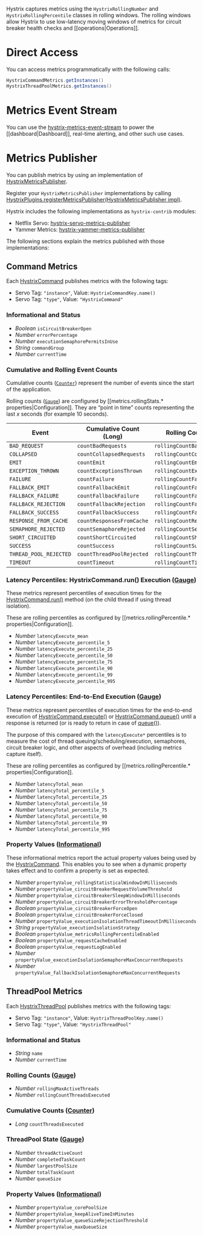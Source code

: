Hystrix captures metrics using the `HystrixRollingNumber` and `HystrixRollingPercentile` classes in rolling windows. The rolling windows allow Hystrix to use low-latency moving windows of metrics for circuit breaker health checks and [[operations|Operations]].

# Direct Access

You can access metrics programmatically with the following calls:

```java
HystrixCommandMetrics.getInstances()
HystrixThreadPoolMetrics.getInstances()
```

# Metrics Event Stream

You can use the [hystrix-metrics-event-stream](../tree/master/hystrix-contrib/hystrix-metrics-event-stream) to power the [[dashboard|Dashboard]], real-time alerting, and other such use cases.

# Metrics Publisher

You can publish metrics by using an implementation of [HystrixMetricsPublisher](http://netflix.github.com/Hystrix/javadoc/index.html?com/netflix/hystrix/strategy/metrics/HystrixMetricsPublisher.html).

Register your `HystrixMetricsPublisher` implementations by calling [HystrixPlugins.registerMetricsPublisher(HystrixMetricsPublisher impl)](http://netflix.github.com/Hystrix/javadoc/index.html?com/netflix/hystrix/strategy/HystrixPlugins.html#registerMetricsPublisher\(com.netflix.hystrix.strategy.metrics.HystrixMetricsPublisher\)).

Hystrix includes the following implementations as `hystrix-contrib` modules:
- Netflix Servo: [hystrix-servo-metrics-publisher](../tree/master/hystrix-contrib/hystrix-servo-metrics-publisher)
- Yammer Metrics: [hystrix-yammer-metrics-publisher](../tree/master/hystrix-contrib/hystrix-yammer-metrics-publisher)

The following sections explain the metrics published with those implementations:

## Command Metrics

Each [HystrixCommand](http://netflix.github.com/Hystrix/javadoc/index.html?com/netflix/HystrixCommand.html) publishes metrics with the following tags:

* Servo Tag: `"instance"`, Value: `HystrixCommandKey.name()`
* Servo Tag: `"type"`, Value: `"HystrixCommand"`

### Informational and Status

* _Boolean_ `isCircuitBreakerOpen`  
* _Number_ `errorPercentage`
* _Number_ `executionSemaphorePermitsInUse`
* _String_ `commandGroup`
* _Number_ `currentTime`

### Cumulative and Rolling Event Counts
Cumulative counts ([`Counter`](https://github.com/Netflix/servo/blob/master/servo-core/src/main/java/com/netflix/servo/monitor/Counter.java)) represent the number of events since the start of the application. 

Rolling counts ([`Gauge`](https://github.com/Netflix/servo/blob/master/servo-core/src/main/java/com/netflix/servo/monitor/Gauge.java)) are configured by [[metrics.rollingStats.* properties|Configuration]]. They are &ldquo;point in time&rdquo; counts representing the last _x_ seconds (for example 10 seconds).

<table>
 <thead>
  <tr><th>Event</th><th>Cumulative Count (Long)</th><th>Rolling Count (Number)</th></tr>
 </thead><tbody>
  <tr><td><code>BAD_REQUEST</code></td><td><code>countBadRequests</code></td><td><code>rollingCountBadRequests</code></td></tr>
  <tr><td><code>COLLAPSED</code></td><td><code>countCollapsedRequests</code></td><td><code>rollingCountCollapsedRequests</code></td></tr>
  <tr><td><code>EMIT</code></td><td><code>countEmit</code></td><td><code>rollingCountEmit</code></td></tr>
  <tr><td><code>EXCEPTION_THROWN</code></td><td><code>countExceptionsThrown</code></td><td><code>rollingCountExceptionsThrown</code></td></tr>
  <tr><td><code>FAILURE</code></td><td><code>countFailure</code></td><td><code>rollingCountFailure</code></td></tr>
  <tr><td><code>FALLBACK_EMIT</code></td><td><code>countFallbackEmit</code></td><td><code>rollingCountFallbackEmit</code></td></tr>
  <tr><td><code>FALLBACK_FAILURE</code></td><td><code>countFallbackFailure</code></td><td><code>rollingCountFallbackFailure</code></td></tr>
  <tr><td><code>FALLBACK_REJECTION</code></td><td><code>countFallbackRejection</code></td><td><code>rollingCountFallbackRejection</code></td></tr>
  <tr><td><code>FALLBACK_SUCCESS</code></td><td><code>countFallbackSuccess</code></td><td><code>rollingCountFallbackSuccess</code></td></tr>
  <tr><td><code>RESPONSE_FROM_CACHE</code></td><td><code>countResponsesFromCache</code></td><td><code>rollingCountResponsesFromCache</code></td></tr>
  <tr><td><code>SEMAPHORE_REJECTED</code></td><td><code>countSemaphoreRejected</code></td><td><code>rollingCountSemaphoreRejected</code></td></tr>
  <tr><td><code>SHORT_CIRCUITED</code></td><td><code>countShortCircuited</code></td><td><code>rollingCountShortCircuited</code></td></tr>
  <tr><td><code>SUCCESS</code></td><td><code>countSuccess</code></td><td><code>rollingCountSuccess</code></td></tr>
  <tr><td><code>THREAD_POOL_REJECTED</code></td><td><code>countThreadPoolRejected</code></td><td><code>rollingCountThreadPoolRejected</code></td></tr>
  <tr><td><code>TIMEOUT</code></td><td><code>countTimeout</code></td><td><code>rollingCountTimeout</code></td></tr>
 </tbody>
</table>

### Latency Percentiles: HystrixCommand.run() Execution ([Gauge](https://github.com/Netflix/servo/blob/master/servo-core/src/main/java/com/netflix/servo/monitor/Gauge.java))

These metrics represent percentiles of execution times for the [HystrixCommand.run()](http://netflix.github.com/Hystrix/javadoc/index.html?com/netflix/hystrix/HystrixCommand.html#run\(\)) method (on the child thread if using thread isolation).

These are rolling percentiles as configured by [[metrics.rollingPercentile.* properties|Configuration]].

* _Number_ `latencyExecute_mean`
* _Number_ `latencyExecute_percentile_5`
* _Number_ `latencyExecute_percentile_25`
* _Number_ `latencyExecute_percentile_50`
* _Number_ `latencyExecute_percentile_75`
* _Number_ `latencyExecute_percentile_90`
* _Number_ `latencyExecute_percentile_99`
* _Number_ `latencyExecute_percentile_995`

### Latency Percentiles: End-to-End Execution ([Gauge](https://github.com/Netflix/servo/blob/master/servo-core/src/main/java/com/netflix/servo/monitor/Gauge.java))

These metrics represent percentiles of execution times for the end-to-end execution of [HystrixCommand.execute()](http://netflix.github.com/Hystrix/javadoc/index.html?com/netflix/hystrix/HystrixCommand.html#execute\(\)) or [HystrixCommand.queue()](http://netflix.github.com/Hystrix/javadoc/index.html?com/netflix/hystrix/HystrixCommand.html#queue\(\)) until a response is returned (or is ready to return in case of [queue()](http://netflix.github.com/Hystrix/javadoc/index.html?com/netflix/hystrix/HystrixCommand.html#queue\(\))).

The purpose of this compared with the `latencyExecute*` percentiles is to measure the cost of thread queuing/scheduling/execution, semaphores, circuit breaker logic, and other aspects of overhead (including metrics capture itself).

These are rolling percentiles as configured by [[metrics.rollingPercentile.* properties|Configuration]].

* _Number_ `latencyTotal_mean`
* _Number_ `latencyTotal_percentile_5`
* _Number_ `latencyTotal_percentile_25`
* _Number_ `latencyTotal_percentile_50`
* _Number_ `latencyTotal_percentile_75`
* _Number_ `latencyTotal_percentile_90`
* _Number_ `latencyTotal_percentile_99`
* _Number_ `latencyTotal_percentile_995`

### Property Values ([Informational](https://github.com/Netflix/servo/blob/master/servo-core/src/main/java/com/netflix/servo/monitor/Informational.java))

These informational metrics report the actual property values being used by the [HystrixCommand](http://netflix.github.com/Hystrix/javadoc/index.html?com/netflix/hystrix/HystrixCommand.html). This enables you to see when a dynamic property takes effect and to confirm a property is set as expected.

* _Number_ `propertyValue_rollingStatisticalWindowInMilliseconds`
* _Number_ `propertyValue_circuitBreakerRequestVolumeThreshold`
* _Number_ `propertyValue_circuitBreakerSleepWindowInMilliseconds`
* _Number_ `propertyValue_circuitBreakerErrorThresholdPercentage`
* _Boolean_ `propertyValue_circuitBreakerForceOpen`
* _Boolean_ `propertyValue_circuitBreakerForceClosed`
* _Number_ `propertyValue_executionIsolationThreadTimeoutInMilliseconds`
* _String_ `propertyValue_executionIsolationStrategy`
* _Boolean_ `propertyValue_metricsRollingPercentileEnabled`
* _Boolean_ `propertyValue_requestCacheEnabled`
* _Boolean_ `propertyValue_requestLogEnabled`
* _Number_ `propertyValue_executionIsolationSemaphoreMaxConcurrentRequests`
* _Number_ `propertyValue_fallbackIsolationSemaphoreMaxConcurrentRequests`

## ThreadPool Metrics

Each [HystrixThreadPool](http://netflix.github.com/Hystrix/javadoc/index.html?com/netflix/hystrix/HystrixThreadPool.html) publishes metrics with the following tags:

* Servo Tag: `"instance"`, Value: `HystrixThreadPoolKey.name()`
* Servo Tag: `"type"`, Value: `"HystrixThreadPool"`

### Informational and Status

* _String_ `name`
* _Number_ `currentTime`

### Rolling Counts ([Gauge](https://github.com/Netflix/servo/blob/master/servo-core/src/main/java/com/netflix/servo/monitor/Gauge.java))

* _Number_ `rollingMaxActiveThreads`
* _Number_ `rollingCountThreadsExecuted`

### Cumulative Counts ([Counter](https://github.com/Netflix/servo/blob/master/servo-core/src/main/java/com/netflix/servo/monitor/Counter.java))

* _Long_ `countThreadsExecuted`

### ThreadPool State ([Gauge](https://github.com/Netflix/servo/blob/master/servo-core/src/main/java/com/netflix/servo/monitor/Gauge.java))

* _Number_ `threadActiveCount`
* _Number_ `completedTaskCount`
* _Number_ `largestPoolSize`
* _Number_ `totalTaskCount`
* _Number_ `queueSize`

### Property Values ([Informational](https://github.com/Netflix/servo/blob/master/servo-core/src/main/java/com/netflix/servo/monitor/Informational.java))

* _Number_ `propertyValue_corePoolSize`
* _Number_ `propertyValue_keepAliveTimeInMinutes`
* _Number_ `propertyValue_queueSizeRejectionThreshold`
* _Number_ `propertyValue_maxQueueSize`